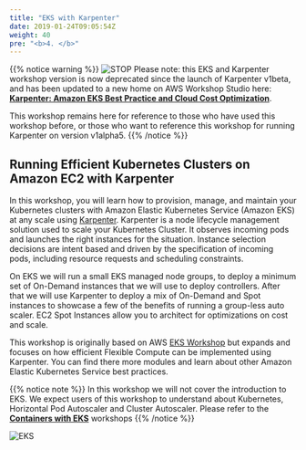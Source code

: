 ```yaml
---
title: "EKS with Karpenter"
date: 2019-01-24T09:05:54Z
weight: 40
pre: "<b>4. </b>"
---
```


{{% notice warning %}}
![STOP](../images/stop_small.png)
Please note: this EKS and Karpenter workshop version is now deprecated since the launch of Karpenter v1beta, and has been updated to a new home on AWS Workshop Studio here: **[Karpenter: Amazon EKS Best Practice and Cloud Cost Optimization](https://catalog.us-east-1.prod.workshops.aws/workshops/f6b4587e-b8a5-4a43-be87-26bd85a70aba)**.

This workshop remains here for reference to those who have used this workshop before, or those who want to reference this workshop for running Karpenter on version v1alpha5.
{{% /notice %}}

## Running Efficient Kubernetes Clusters on Amazon EC2 with Karpenter

In this workshop, you will learn how to provision, manage, and maintain your Kubernetes clusters with Amazon Elastic Kubernetes Service (Amazon EKS) at any scale using [Karpenter](https://github.com/awslabs/karpenter). Karpenter is a node lifecycle management solution used to scale your Kubernetes Cluster. It observes incoming pods and launches the right instances for the situation. Instance selection decisions are intent based and driven by the specification of incoming pods, including resource requests and scheduling constraints.

On EKS we will run a small EKS managed node groups, to deploy a minimum set of On-Demand instances that we will use to deploy controllers. After that we will use Karpenter to deploy a mix of On-Demand and Spot instances to showcase a few of the benefits of running a group-less auto scaler. EC2 Spot Instances allow you to architect for optimizations on cost and scale. 

This workshop is originally based on AWS [EKS Workshop](https://eksworkshop.com/) but expands and focuses on how efficient Flexible Compute can be implemented using Karpenter. You can find there more modules and learn about other Amazon Elastic Kubernetes Service best practices.

{{% notice note %}}
In this workshop we will not cover the introduction to EKS. We expect users of this workshop to understand about Kubernetes, Horizontal Pod Autoscaler and Cluster Autoscaler. Please refer to the **[Containers with EKS](using_ec2_spot_instances_with_eks/005_introduction.html)** workshops
{{% /notice %}}

![EKS](images/karpenter/karpenter_banner.png)

